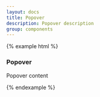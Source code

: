 ```yaml
---
layout: docs
title: Popover
description: Popover description
group: components
---
```


{% example html %}

<div class="sv-popover">
   <div class="sv-popover__arrow sv-popover__arrow--top"></div>
   <div class="sv-popover__header">
      <h3 class="sv-popover__header__title">Popover</h3>
   </div>
   <div class="sv-popover__content">
      Popover content
   </div>
</div>

{% endexample %}
